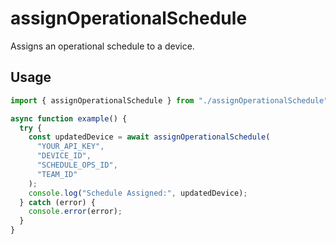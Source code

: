 # assignOperationalSchedule

Assigns an operational schedule to a device.

## Usage

```ts
import { assignOperationalSchedule } from "./assignOperationalSchedule";

async function example() {
  try {
    const updatedDevice = await assignOperationalSchedule(
      "YOUR_API_KEY",
      "DEVICE_ID",
      "SCHEDULE_OPS_ID",
      "TEAM_ID"
    );
    console.log("Schedule Assigned:", updatedDevice);
  } catch (error) {
    console.error(error);
  }
}
```
